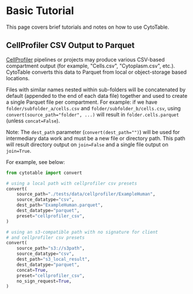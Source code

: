 # Basic Tutorial

This page covers brief tutorials and notes on how to use CytoTable.

## CellProfiler CSV Output to Parquet

[CellProfiler](https://cellprofiler.org/) pipelines or projects may produce various CSV-based compartment output (for example, "Cells.csv", "Cytoplasm.csv", etc.).
CytoTable converts this data to Parquet from local or object-storage based locations.

Files with similar names nested within sub-folders will be concatenated by default (appended to the end of each data file) together and used to create a single Parquet file per compartment.
For example: if we have `folder/subfolder_a/cells.csv` and `folder/subfolder_b/cells.csv`, using `convert(source_path="folder", ...)` will result in `folder.cells.parquet` (unless `concat=False`).

Note: The `dest_path` parameter (`convert(dest_path="")`) will be used for intermediary data work and must be a new file or directory path.
This path will result directory output on `join=False` and a single file output on `join=True`.

For example, see below:

```python
from cytotable import convert

# using a local path with cellprofiler csv presets
convert(
    source_path="./tests/data/cellprofiler/ExampleHuman",
    source_datatype="csv",
    dest_path="ExampleHuman.parquet",
    dest_datatype="parquet",
    preset="cellprofiler_csv",
)

# using an s3-compatible path with no signature for client
# and cellprofiler csv presets
convert(
    source_path="s3://s3path",
    source_datatype="csv",
    dest_path="s3_local_result",
    dest_datatype="parquet",
    concat=True,
    preset="cellprofiler_csv",
    no_sign_request=True,
)
```
